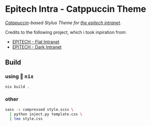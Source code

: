 # Epitech Intra - Catppuccin Theme

*[Catppuccin](https://catppuccin.com/)-based Stylus Theme for [the epitech intranet](https://intra.epitech.eu).*

Credits to the following project, which i took inpiration from:

- [EPITECH - Flat Intranet](https://uso.kkx.one/style/136022)
- [EPITECH - Dark Intranet](https://uso.kkx.one/style/237891)

## Build

### using 🌸 <samp>nix</samp>

```bash
nix build .
```

### other

```bash
sass -s compressed style.scss \
  | python inject.py template.css \
  | tee style.css
```
